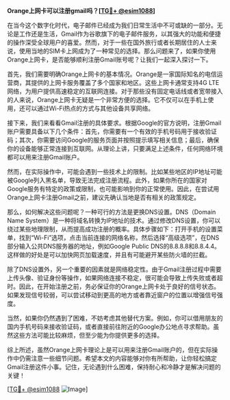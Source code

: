 **Orange上网卡可以注册gmail吗？[[TG💪+ @esim1088](https://t.me/s/esim1088)]**

在当今这个数字化时代，电子邮件已经成为我们日常生活中不可或缺的一部分。无论是工作还是生活，Gmail作为谷歌旗下的电子邮件服务，以其强大的功能和便捷的操作深受全球用户的喜爱。然而，对于一些在国外旅行或者长期居住的人士来说，使用当地的SIM卡上网成为了一种常见的选择。那么问题来了，如果你使用Orange上网卡，是否能够顺利注册Gmail账号呢？让我们一起深入探讨一下。

首先，我们需要明确Orange上网卡的基本情况。Orange是一家国际知名的电信运营商，其提供的上网卡服务覆盖了多个国家和地区。这些上网卡通常支持4G LTE网络，为用户提供高速稳定的互联网连接。对于那些没有固定电话线或者宽带接入的人来说，Orange上网卡无疑是一个非常方便的选择。它不仅可以在手机上使用，还可以通过Wi-Fi热点的方式与其他设备共享网络。

接下来，我们来看看Gmail注册的具体要求。根据Google的官方说明，注册Gmail账户需要具备以下几个条件：首先，你需要有一个有效的手机号码用于接收验证码；其次，你需要访问Google的服务页面并按照提示填写相关信息；最后，确保你的设备能够正常连接到互联网。从理论上讲，只要满足上述条件，任何网络环境都可以用来注册Gmail账户。

然而，在实际操作中，可能会遇到一些技术上的限制。比如某些地区的IP地址可能被Google列入黑名单，导致无法完成注册流程。此外，如果你所在的国家对Google服务有特定的政策或限制，也可能影响到你的正常使用。因此，在尝试用Orange上网卡注册Gmail之前，建议先确认当地是否有相关的政策规定。

那么，如何解决这些问题呢？一种可行的方法是更换DNS设置。DNS（Domain Name System）是一种将域名转换为IP地址的技术。通过修改DNS设置，你可以绕过某些地理限制，从而提高成功注册的概率。具体步骤如下：打开手机的设置菜单，找到“Wi-Fi”选项，点击当前连接的网络名称，然后选择“高级选项”，在DNS部分输入公共DNS服务器的地址，例如Google Public DNS的8.8.8.8和8.8.4.4。这样做的好处是可以加快网页加载速度，并且有可能避开某些防火墙的拦截。

除了DNS设置外，另一个重要的因素就是网络稳定性。由于Gmail注册过程中需要上传头像、验证身份等操作，如果网络连接不稳定，很可能会导致上传失败或者超时。因此，在开始注册之前，务必保证你的Orange上网卡处于良好的信号状态。如果发现信号较弱，可以尝试移动到更高的地方或者靠近窗户的位置以增强信号强度。

当然，如果你仍然遇到了困难，不妨考虑其他替代方案。例如，你可以借用朋友的国内手机号码来接收验证码，或者直接前往附近的Google办公地点寻求帮助。虽然这些方法可能比较麻烦，但至少能为你提供更多的选择。

综上所述，虽然Orange上网卡理论上是可以用来注册Gmail账户的，但在实际操作中仍需注意一些细节问题。希望本文的内容能够对你有所帮助，让你轻松搞定Gmail注册这件小事。记住，无论遇到什么困难，保持耐心和冷静才是解决问题的关键！

[[TG💪+ @esim1088](https://t.me/s/esim1088) ![Image](https://i.postimg.cc/4NQfJmqS/Snipaste-2025-05-13-00-14-12.png)]